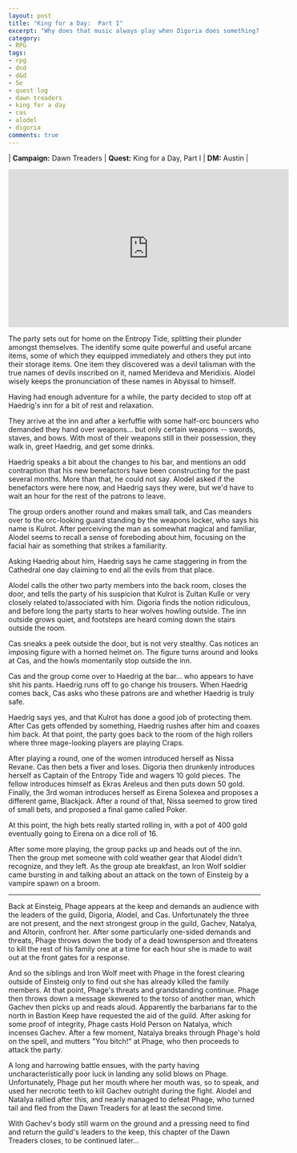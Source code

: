 ```yaml
---
layout: post
title: "King for a Day:  Part I"
excerpt: "Why does that music always play when Digoria does something?!"
category:
- RPG
tags:
- rpg
- dnd
- d&d
- 5e
- quest log
- dawn treaders
- king for a day
- cas
- alodel
- digoria
comments: true
---
```


| **Campaign:** Dawn Treaders | **Quest:** King for a Day, Part I | **DM:** Austin |

<iframe width="560" height="315" src="https://www.youtube.com/embed/yRh-dzrI4Z4" frameborder="0" allow="accelerometer; autoplay; encrypted-media; gyroscope; picture-in-picture" allowfullscreen></iframe>

The party sets out for home on the Entropy Tide, splitting their plunder amongst themselves. The identify some quite powerful and useful arcane items, some of which they equipped immediately and others they put into their storage items. One item they discovered was a devil talisman with the true names of devils inscribed on it, named Merideva and Meridixis. Alodel wisely keeps the pronunciation of these names in Abyssal to himself.

Having had enough adventure for a while, the party decided to stop off at Haedrig's inn for a bit of rest and relaxation.

They arrive at the inn and after a kerfuffle with some half-orc bouncers who demanded they hand over weapons... but only certain weapons -- swords, staves, and bows. With most of their weapons still in their possession, they walk in, greet Haedrig, and get some drinks.

Haedrig speaks a bit about the changes to his bar, and mentions an odd contraption that his new benefactors have been constructing for the past several months. More than that, he could not say. Alodel asked if the benefactors were here now, and Haedrig says they were, but we'd have to wait an hour for the rest of the patrons to leave. 

The group orders another round and makes small talk, and Cas meanders over to the orc-looking guard standing by the weapons locker, who says his name is Kulrot. After perceiving the man as somewhat magical and familiar, Alodel seems to recall a sense of foreboding about him, focusing on the facial hair as something that strikes a familiarity.

Asking Haedrig about him, Haedrig says he came staggering in from the Cathedral one day claiming to end all the evils from that place. 

Alodel calls the other two party members into the back room, closes the door, and tells the party of his suspicion that Kulrot is Zultan Kulle or very closely related to/associated with him. Digoria finds the notion ridiculous, and before long the party starts to hear wolves howling outside. The inn outside grows quiet, and footsteps are heard coming down the stairs outside the room.

Cas sneaks a peek outside the door, but is not very stealthy. Cas notices an imposing figure with a horned helmet on. The figure turns around and looks at Cas, and the howls momentarily stop outside the inn. 

Cas and the group come over to Haedrig at the bar... who appears to have shit his pants. Haedrig runs off to go change his trousers. When Haedrig comes back, Cas asks who these patrons are and whether Haedrig is truly safe. 

Haedrig says yes, and that Kulrot has done a good job of protecting them. After Cas gets offended by something, Haedrig rushes after him and coaxes him back. At that point, the party goes back to the room of the high rollers where three mage-looking players are playing Craps. 

After playing a round, one of the women introduced herself as Nissa Revane. Cas then bets a fiver and loses. Digoria then drunkenly introduces herself as Captain of the Entropy Tide and wagers 10 gold pieces. The fellow introduces himself as Ekras Areleus and then puts down 50 gold. Finally, the 3rd woman introduces herself as Eirena Solexea and proposes a different game, Blackjack. After a round of that, Nissa seemed to grow tired of small bets, and proposed a final game called Poker.

At this point, the high bets really started rolling in, with a pot of 400 gold eventually going to Eirena on a dice roll of 16. 

After some more playing, the group packs up and heads out of the inn. Then the group met someone with cold weather gear that Alodel didn't recognize, and they left. As the group ate breakfast, an Iron Wolf soldier came bursting in and talking about an attack on the town of Einsteig by a vampire spawn on a broom. 

---

Back at Einsteig, Phage appears at the keep and demands an audience with the leaders of the guild, Digoria, Alodel, and Cas. Unfortunately the three are not present, and the next strongest group in the guild, Gachev, Natalya, and Altorin, confront her. After some particularly one-sided demands and threats, Phage throws down the body of a dead townsperson and threatens to kill the rest of his family one at a time for each hour she is made to wait out at the front gates for a response. 

And so the siblings and Iron Wolf meet with Phage in the forest clearing outside of Einsteig only to find out she has already killed the family members. At that point, Phage's threats and grandstanding continue. Phage then throws down a message skewered to the torso of another man, which Gachev then picks up and reads aloud. Apparently the barbarians far to the north in Bastion Keep have requested the aid of the guild. After asking for some proof of integrity, Phage casts Hold Person on Natalya, which incenses Gachev. After a few moment, Natalya breaks through Phage's hold on the spell, and mutters "You bitch!" at Phage, who then proceeds to attack the party. 

A long and harrowing battle ensues, with the party having uncharacteristically poor luck in landing any solid blows on Phage. Unfortunately, Phage put her mouth where her mouth was, so to speak, and used her necrotic teeth to kill Gachev outright during the fight. Alodel and Natalya rallied after this, and nearly managed to defeat Phage, who turned tail and fled from the Dawn Treaders for at least the second time. 

With Gachev's body still warm on the ground and a pressing need to find and return the guild's leaders to the keep, this chapter of the Dawn Treaders closes, to be continued later...
